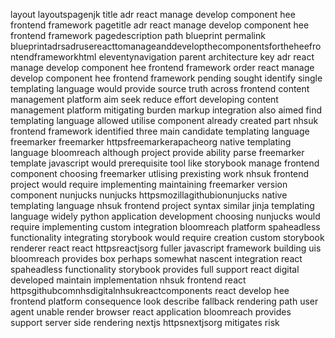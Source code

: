 layout layoutspagenjk title adr react manage develop component hee frontend framework pagetitle adr react manage develop component hee frontend framework pagedescription path blueprint permalink blueprintadrsadrusereacttomanageanddevelopthecomponentsfortheheefrontendframeworkhtml eleventynavigation parent architecture key adr react manage develop component hee frontend framework order react manage develop component hee frontend framework pending sought identify single templating language would provide source truth across frontend content management platform aim seek reduce effort developing content management platform mitigating burden markup integration also aimed find templating language allowed utilise component already created part nhsuk frontend framework identified three main candidate templating language freemarker freemarker httpsfreemarkerapacheorg native templating language bloomreach although project provide ability parse freemarker template javascript would prerequisite tool like storybook manage frontend component choosing freemarker utlising prexisting work nhsuk frontend project would require implementing maintaining freemarker version component nunjucks nunjucks httpsmozillagithubionunjucks native templating language nhsuk frontend project syntax similar jinja templating language widely python application development choosing nunjucks would require implementing custom integration bloomreach platform spaheadless functionality integrating storybook would require creation custom storybook renderer react react httpsreactjsorg fuller javascript framework building uis bloomreach provides box perhaps somewhat nascent integration react spaheadless functionality storybook provides full support react digital developed maintain implementation nhsuk frontend react httpsgithubcomnhsdigitalnhsukreactcomponents react develop hee frontend platform consequence look describe fallback rendering path user agent unable render browser react application bloomreach provides support server side rendering nextjs httpsnextjsorg mitigates risk